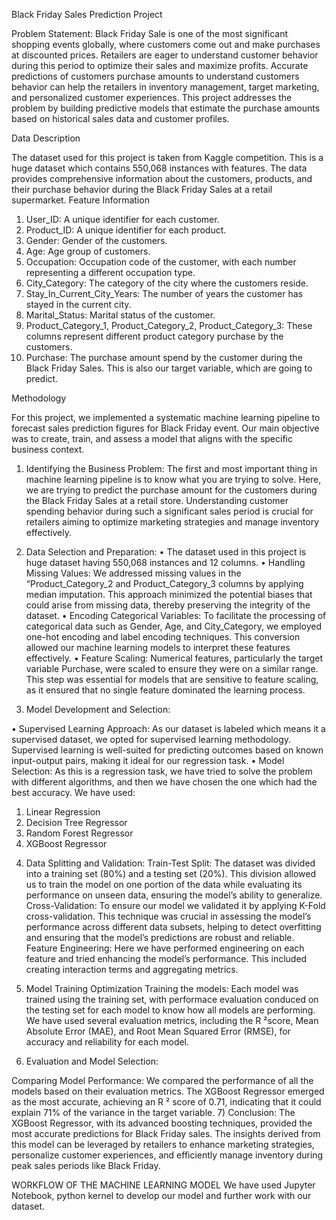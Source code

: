 Black Friday Sales Prediction Project

Problem Statement:
Black Friday Sale is one of the most significant shopping events globally, where customers come out and make purchases at discounted prices. Retailers are eager to understand customer behavior during this period to optimize their sales and maximize profits. Accurate predictions of customers purchase amounts to understand customers behavior can help the retailers in inventory management, target marketing, and personalized customer experiences. This project addresses the problem by building predictive models that estimate the purchase amounts based on historical sales data and customer profiles.

Data Description

The dataset used for this project is taken from Kaggle competition. This is a huge dataset which contains 550,068 instances with features. The data provides comprehensive information about the customers, products, and their purchase behavior during the Black Friday Sales at a retail supermarket.
Feature Information
1.	User_ID: A unique identifier for each customer.
2.	Product_ID: A unique identifier for each product.
3.	Gender: Gender of the customers. 
4.	Age: Age group of customers. 
5.	Occupation: Occupation code of the customer, with each number representing a different occupation type.
6.	City_Category: The category of the city where the customers reside.
7.	Stay_In_Current_City_Years: The number of years the customer has stayed in the current city.
8.	Marital_Status: Marital status of the customer.
9.	Product_Category_1, Product_Category_2, Product_Category_3: These columns represent different product category purchase by the customers.
10.	 Purchase: The purchase amount spend by the customer during the Black Friday Sales. This is also our target variable, which are going to predict.

Methodology

For this project, we implemented a systematic machine learning pipeline to forecast sales prediction figures for Black Friday event. Our main objective was to create, train, and assess a model that aligns with the specific business context.
1)	Identifying the Business Problem:
The first and most important thing in machine learning pipeline is to know what you are trying to solve. Here, we are trying to predict the purchase amount for the customers during the Black Friday Sales at a retail store. Understanding customer spending behavior during such a significant sales period is crucial for retailers aiming to optimize marketing strategies and manage inventory effectively.

2)	Data Selection and Preparation:
•	The dataset used in this project is huge dataset having 550,068 instances and 12 columns. 
•	 Handling Missing Values: We addressed missing values in the “Product_Category_2 and Product_Category_3 columns by applying median imputation. This approach minimized the potential biases that could arise from missing data, thereby preserving the integrity of the dataset.
•	 Encoding Categorical Variables: To facilitate the processing of categorical data such as Gender, Age, and City_Category, we employed one-hot encoding and label encoding techniques. This conversion allowed our machine learning models to interpret these features effectively.
•	Feature Scaling: Numerical features, particularly the target variable Purchase, were scaled to ensure they were on a similar range. This step was essential for models that are sensitive to feature scaling, as it ensured that no single feature dominated the learning process.

3)	Model Development and Selection:

•	Supervised Learning Approach:
As our dataset is labeled which means it a supervised dataset, we opted for supervised learning methodology. Supervised learning is well-suited for predicting outcomes based on known input-output pairs, making it ideal for our regression task.
•	Model Selection:
As this is a regression task, we have tried to solve the problem with different algorithms, and then we have chosen the one which had the best accuracy. We have used:
1.	Linear Regression
2.	Decision Tree Regressor
3.	Random Forest Regressor
4.	XGBoost Regressor

4)	Data Splitting and Validation:
Train-Test Split: The dataset was divided into a training set (80%) and a testing set (20%). This division allowed us to train the model on one portion of the data while evaluating its performance on unseen data, ensuring the model’s ability to generalize.
Cross-Validation: To ensure our model we validated it by applying K-Fold cross-validation. This technique was crucial in assessing the model’s performance across different data subsets, helping to detect overfitting and ensuring that the model’s predictions are robust and reliable.
Feature Engineering: Here we have performed engineering on each feature and tried enhancing the model’s performance. This included creating interaction terms and aggregating metrics.

5)	Model Training Optimization
Training the models: Each model was trained using the training set, with performace evaluation conduced on the testing set for each model to know how all models are performing. We have used several evaluation metrics, including the R ²score, Mean Absolute Error (MAE), and Root Mean Squared Error (RMSE), for accuracy and reliability for each model.

6)	Evaluation and Model Selection:

Comparing Model Performance: We compared the performance of all the models based on their evaluation metrics. The XGBoost Regressor emerged as the most accurate, achieving an R ² score of 0.71, indicating that it could explain 71% of the variance in the target variable.
7)	Conclusion:
The XGBoost Regressor, with its advanced boosting techniques, provided the most accurate predictions for Black Friday sales. The insights derived from this model can be leveraged by retailers to enhance marketing strategies, personalize customer experiences, and efficiently manage inventory during peak sales periods like Black Friday.


WORKFLOW OF THE MACHINE LEARNING MODEL
We have used Jupyter Notebook, python kernel to develop our model and further work with our dataset.
